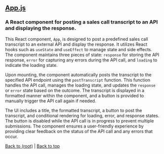 ## [App.js](App.js)

### A React component for posting a sales call transcript to an API and displaying the response.

This React component, `App`, is designed to post a predefined sales call transcript to an external API and display the response. It utilizes React hooks such as `useState` and `useEffect` to manage state and side effects. The component maintains three pieces of state: `response` for storing the API response, `error` for capturing any errors during the API call, and `loading` to indicate the loading state.

Upon mounting, the component automatically posts the transcript to the specified API endpoint using the `postTranscript` function. This function handles the API call, manages the loading state, and updates the `response` or `error` state based on the outcome. The transcript is displayed in a formatted manner within the component, and a button is provided to manually trigger the API call again if needed.

The UI includes a title, the formatted transcript, a button to post the transcript, and conditional rendering for loading, error, and response states. The button is disabled while the API call is in progress to prevent multiple submissions. The component ensures a user-friendly experience by providing clear feedback on the status of the API call and any errors that occur.

[Back to (root)](#root) | [Back to top](#table-of-contents)

